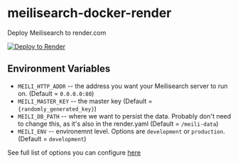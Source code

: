 # meilisearch-docker-render
Deploy Meilisearch to render.com

[![Deploy to Render](https://render.com/images/deploy-to-render-button.svg)](https://render.com/deploy)


## Environment Variables
- `MEILI_HTTP_ADDR` -- the address you want your Meilisearch server to run on. (Default = `0.0.0.0:80`)
- `MEILI_MASTER_KEY` -- the master key (Default = `{randomly_generated_key}`)
- `MEILI_DB_PATH` -- where we want to persist the data. Probably don't need to change this, as it's also in the render.yaml (Default = `/meili-data`)
- `MEILI_ENV` -- environemnt level. Options are `development` or `production`. (Default = `development`)

See full list of options you can configure [here](https://docs.meilisearch.com/reference/features/configuration.html#options)
